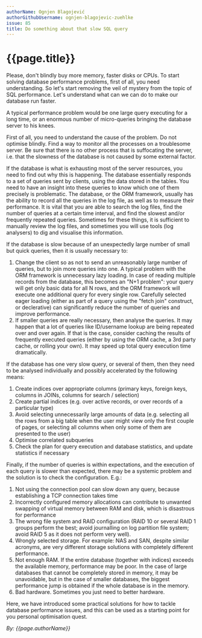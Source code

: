 ```yaml
---
authorName: Ognjen Blagojević
authorGithubUsername: ognjen-blagojevic-zuehlke
issue: 85
title: Do something about that slow SQL query
---
```

# {{page.title}}

Please, don't blindly buy more memory, faster disks or CPUs. To start solving database performance problems, first of all, you need understanding. So let's start removing the veil of mystery from the topic of SQL performance. Let's understand what can we can do to make our database run faster.

A typical performance problem would be one large query executing for a long time, or an enormous number of micro-queries bringing the database server to his knees.

First of all, you need to understand the cause of the problem. Do not optimise blindly. Find a way to monitor all the processes on a troublesome server. Be sure that there is no other process that is suffocating the server, i.e. that the slowness of the database is not caused by some external factor.

If the database is what is exhausting most of the server resources, you need to find out why this is happening. The database essentially responds to a set of queries sent by clients, using the data stored in the tables. You need to have an insight into these queries to know which one of them precisely is problematic. The database, or the ORM framework, usually has the ability to record all the queries in the log file, as well as to measure their performance. It is vital that you are able to search the log files, find the number of queries at a certain time interval, and find the slowest and/or frequently repeated queries. Sometimes for these things, it is sufficient to manually review the log files, and sometimes you will use tools (log analysers) to dig and visualise this information.

If the database is slow because of an unexpectedly large number of small but quick queries, then it is usually necessary to: 
1. Change the client so as not to send an unreasonably large number of queries, but to join more queries into one. A typical problem with the ORM framework is unnecessary lazy loading. In case of reading multiple records from the database, this becomes an "N+1 problem": your query will get only basic data for all N rows, and the ORM framework will execute one additional query for every single row. Carefully selected eager loading (either as part of a query using the "fetch join" construct, or declerative) can significantly reduce the number of queries and improve performance.
2. If smaller queries are really necessary, then analyse the queries. It may happen that a lot of queries like ID/username lookup are being repeated over and over again. If that is the case, consider caching the results of frequently executed queries (either by using the ORM cache, a 3rd party cache, or rolling your own). It may speed up total query execution time dramatically.

If the database has one very slow query, or several of them, then they need to be analysed individually and possibly accelerated by the following means:
1. Create indices over appropriate columns (primary keys, foreign keys, columns in JOINs, columns for search / selection)
2. Create partial indices (e.g. over active records, or over records of a particular type)
3. Avoid selecting unnecessarily large amounts of data (e.g. selecting all the rows from a big table when the user might view only the first couple of pages, or selecting all columns when only some of them are presented to the user)
4. Optimise correlated subqueries
5. Check the plan for query execution and database statistics, and update statistics if necessary

Finally, if the number of queries is within expectations, and the execution of each query is slower than expected, there may be a systemic problem and the solution is to check the configuration. E.g.:
1. Not using the connection pool can slow down any query, because establishing a TCP connection takes time
2. Incorrectly configured memory allocations can contribute to unwanted swapping of virtual memory between RAM and disk, which is disastrous for performance
3. The wrong file system and RAID configuration (RAID 10 or several RAID 1 groups perform the best; avoid journalling on log partition file system; avoid RAID 5 as it does not perform very well).
4. Wrongly selected storage. For example: NAS and SAN, despite similar acronyms, are very different storage solutions with completely different performance.
5. Not enough RAM. If the entire database (together with indices) exceeds the available memory, performance may be poor. In the case of large databases that cannot be completely stored in memory, it may be unavoidable, but in the case of smaller databases, the biggest performance jump is obtained if the whole database is in the memory.
6. Bad hardware. Sometimes you just need to better hardware.

Here, we have introduced some practical solutions for how to tackle database performance issues, and this can be used as a starting point for you personal optimisation quest.

*By: {{page.authorName}}*
